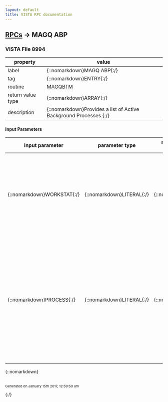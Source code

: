 ```yaml
---
layout: default
title: VISTA RPC documentation
---
```




## [RPCs](TableOfContent.md) &#8594; MAGQ ABP 



### VISTA File 8994 


 property | value 
--- | --- 
 label | {::nomarkdown}MAGQ ABP{:/}
 tag | {::nomarkdown}ENTRY{:/}
 routine | [MAGQBTM](http://code.osehra.org/dox/Routine_MAGQBTM_source.html)
 return value type | {::nomarkdown}ARRAY{:/}
 description | {::nomarkdown}Provides a list of Active Background Processes.{:/}

#### Input Parameters

| input parameter | parameter type | maximum data length | required | description | 
| --- | --- | --- | --- | --- | 
| {::nomarkdown}WORKSTAT{:/} | {::nomarkdown}LITERAL{:/} | {::nomarkdown}30{:/} | {::nomarkdown}true{:/} | {::nomarkdown}This value is the actual workstation name as specified bythe network operating system.  It is identical to the fieldin the VISTA workstation file (#2006.8) named WRKS COMPUTERNAME (#50).{:/} | 
| {::nomarkdown}PROCESS{:/} | {::nomarkdown}LITERAL{:/} | {::nomarkdown}8{:/} | {::nomarkdown}true{:/} | {::nomarkdown}This value is by design either \B-PROC\ or \Purge\ and is used to renamethe VISTA Job name on DSM systems.  This value has the last two IP octetconcatenated to it for easy identification for system management purposes.It is also displayed in the title bar of the workstation process form.of the workstation process form.{:/} | 

{::nomarkdown} <br/><br/><p style="font-size: 11px">Generated on January 15th 2017, 12:59:50 am</p>{:/}